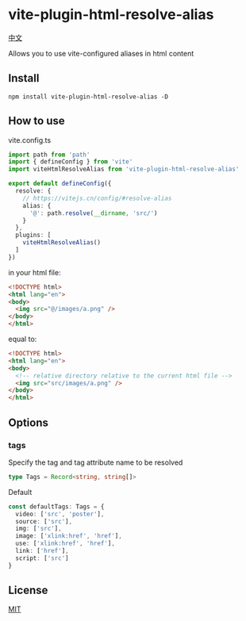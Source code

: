 # vite-plugin-html-resolve-alias

[中文](https://github.com/haiya6/vite-plugin-html-resolve-alias/blob/main/docs/zh-CN.md)

Allows you to use vite-configured aliases in html content

## Install

```shell
npm install vite-plugin-html-resolve-alias -D
```

## How to use

vite.config.ts
```ts
import path from 'path'
import { defineConfig } from 'vite'
import viteHtmlResolveAlias from 'vite-plugin-html-resolve-alias'

export default defineConfig({
  resolve: {
    // https://vitejs.cn/config/#resolve-alias
    alias: {
      '@': path.resolve(__dirname, 'src/')
    }
  },
  plugins: [
    viteHtmlResolveAlias()
  ]
})
```

in your html file:

```html
<!DOCTYPE html>
<html lang="en">
<body>
  <img src="@/images/a.png" />
</body>
</html>
```

equal to:

```html
<!DOCTYPE html>
<html lang="en">
<body>
  <!-- relative directory relative to the current html file -->
  <img src="src/images/a.png" />
</body>
</html>
```

## Options

### tags

Specify the tag and tag attribute name to be resolved

```ts
type Tags = Record<string, string[]>
```

Default
```ts
const defaultTags: Tags = {
  video: ['src', 'poster'],
  source: ['src'],
  img: ['src'],
  image: ['xlink:href', 'href'],
  use: ['xlink:href', 'href'],
  link: ['href'],
  script: ['src']
}
```

## License

[MIT](https://github.com/haiya6/vite-plugin-html-resolve-alias/blob/main/LICENSE)

